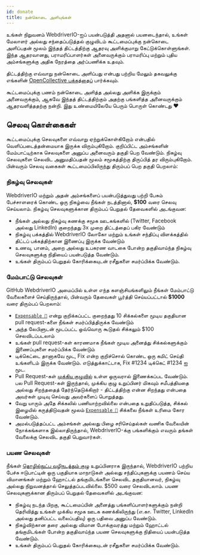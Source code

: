 ```yaml
---
id: donate
title: நன்கொடை அளியுங்கள்
---
```


உங்கள் நிறுவனம் WebdriverIO-ஐப் பயன்படுத்தி அதனால் பயனடைந்தால், உங்கள் மேலாளர் அல்லது சந்தைப்படுத்தல் குழுவிடம் கூட்டமைப்புக்கு நன்கொடை அளிப்பதன் மூலம் இந்தத் திட்டத்திற்கு ஆதரவு அளிக்குமாறு கேட்டுக்கொள்ளுங்கள். இந்த ஆதரவானது, பராமரிப்பாளர்கள் அனைவருக்கும் பராமரிப்பு மற்றும் புதிய அம்சங்களுக்கு அதிக நேரத்தை அர்ப்பணிக்க உதவும்.

திட்டத்திற்கு எவ்வாறு நன்கொடை அளிப்பது என்பது பற்றிய மேலும் தகவலுக்கு எங்களின் [OpenCollective பக்கத்தைப்](https://opencollective.com/webdriverio) பார்க்கவும்.

கூட்டமைப்புக்கு பணம் நன்கொடை அளித்த அல்லது அளிக்க இருக்கும் அனைவருக்கும், ஆகவே இந்தத் திட்டத்திற்கும் அதற்கு பங்களித்த அனைவருக்கும் ஆதரவளித்ததற்கு நன்றி. இது உண்மையிலேயே பெரும் பொருள் கொண்டது ❤️

## செலவு கொள்கைகள்

கூட்டமைப்புக்கு செலவுகளை எவ்வாறு ஏற்றுக்கொள்கிறோம் என்பதில் வெளிப்படைத்தன்மையாக இருக்க விரும்புகிறோம். குறிப்பிட்ட அம்சங்களின் மேம்பாட்டிற்காக செலவுகளை அனுப்ப அனைவரும் தகுதி பெற வேண்டும். நிகழ்வு செலவுகளை செலவிட அனுமதிப்பதன் மூலம் சமூகத்திற்கு திருப்பித் தர விரும்புகிறோம். பின்வரும் செலவு வகைகள் கூட்டமைப்பிலிருந்து திரும்பப் பெற தகுதி பெறலாம்:

### நிகழ்வு செலவுகள்

WebdriverIO மற்றும் அதன் அம்சங்களைப் பயன்படுத்துவது பற்றி பேசும் பேச்சாளரைக் கொண்ட ஒரு நிகழ்வை நீங்கள் நடத்தினால், __$100__ வரை செலவு செய்யலாம். நிகழ்வு செலவுகளுக்கான திரும்பப் பெறுதல் தேவைகளில் அடங்குவன:

- நீங்கள் அல்லது நிகழ்வு கணக்கு சமூக ஊடகங்களில் (Twitter, Facebook அல்லது LinkedIn) குறைந்தது 3x முறை திட்டத்தைப் பகிர வேண்டும்
- நிகழ்வு பக்கத்தில் WebdriverIO லோகோ மற்றும் உங்கள் சந்திப்பு விளக்கத்தில் திட்டப் பக்கத்திற்கான இணைப்பு இருக்க வேண்டும்
- உணவு, பானம், அறை அல்லது உபகரண வாடகை போன்ற தகுதிவாய்ந்த நிகழ்வு செலவுகளுக்கு நிதியைப் பயன்படுத்த வேண்டும்.
- உங்கள் திரும்பப் பெறுதல் கோரிக்கையுடன் ரசீதுகளை சமர்ப்பிக்க வேண்டும்.

### மேம்பாட்டு செலவுகள்

GitHub WebdriverIO அமைப்பில் உள்ள எந்த களஞ்சியங்களிலும் நீங்கள் மேம்பாட்டு வேலைகளைச் செய்திருந்தால், பின்வரும் தேவைகள் பூர்த்தி செய்யப்பட்டால் __$1000__ வரை திரும்பப் பெறலாம்:

- [`Expensable 💸`](https://github.com/webdriverio/webdriverio/labels/Expensable%20%F0%9F%92%B8) என்று குறிக்கப்பட்ட குறைந்தது 10 சிக்கல்களை மூடிய தகுதியான pull request-களை நீங்கள் சமர்ப்பித்திருக்க வேண்டும்
- அந்த லேபிளுடன் மூடப்பட்ட ஒவ்வொரு கூடுதல் சிக்கலும் $100 செலவிடப்படலாம்
- உங்கள் pull request-கள் காரணமாக நீங்கள் மூடிய அனைத்து சிக்கல்களுக்கும் இணைப்புகளை சமர்ப்பிக்க வேண்டும்
- டிக்கெட்டை தானாகவே மூட, Fix என்ற குறிச்சொல் கொண்ட ஒரு கமிட் செய்தி உங்களிடம் இருக்க வேண்டும். எடுத்துக்காட்டாக, Fix #1234 டிக்கெட் #1234 ஐ மூட.
- Pull Request-கள் [முக்கிய குழுவில்](https://github.com/webdriverio/webdriverio/blob/main/AUTHORS.md#tsc-technical-steering-committee) உள்ள ஒருவரால் இணைக்கப்பட வேண்டும். பல Pull Request-கள் இருந்தால், முக்கிய குழு உறுப்பினர் மிகவும் சமீபத்தியதை அல்லது சிறந்ததைத் தேர்ந்தெடுக்கிறார் - திட்டத்திற்கு என்ன சிறந்தது என்பதை அவர்கள் முடிவு செய்வது அவர்களைப் பொறுத்தது.
- வேறு யாரும் அதே சிக்கலில் பணியாற்றவில்லை என்பதை உறுதிப்படுத்த, சிக்கல் இழையில் கருத்திடுவதன் மூலம் [`Expensable 💸`](https://github.com/webdriverio/webdriverio/labels/Expensable%20%F0%9F%92%B8) சிக்கலை நீங்கள் உரிமை கோர வேண்டும்.
- அமல்படுத்தப்பட்ட அம்சங்கள் அல்லது பிழை சரிசெய்தல்கள் வணிக வேலையின் நோக்கங்களாக இல்லாதிருந்தால், WebdriverIO-க்கு பங்களிக்கும் எவரும் தங்கள் வேலைக்கு செலவிட தகுதி பெறுவார்கள்.

### பயண செலவுகள்

நீங்கள் [தொழில்நுட்ப வழிநடத்தும் குழு](https://github.com/webdriverio/webdriverio/blob/main/AUTHORS.md#tsc-technical-steering-committee) உறுப்பினராக இருந்தால், WebdriverIO பற்றிய பேச்சு ஈடுபாட்டின் ஒரு பகுதியாக மாநாடுகள் அல்லது சந்திப்புகளுக்கு பயணம் செய்ய விமானங்கள் மற்றும் ஹோட்டல் தங்குமிடங்களை செலவிட தகுதியானவர், நிகழ்வு அல்லது நிறுவனத்தால் செலுத்தப்படவில்லை. $500 வரை செலவிடலாம். பயண செலவுகளுக்கான திரும்பப் பெறுதல் தேவைகளில் அடங்குவன:

- நிகழ்வு நடந்த பிறகு, கூட்டமைப்பின் அனைத்து பங்களிப்பாளர்களுக்கும் நன்றி தெரிவித்து உங்கள் முக்கிய சமூக ஊடக கணக்கிலிருந்து (எ.கா. Twitter, LinkedIn அல்லது தனிப்பட்ட வலைப்பதிவு) ஒரு பதிவை அனுப்ப வேண்டும்.
- நிகழ்விற்கான தரை அல்லது விமான போக்குவரத்து மற்றும் ஹோட்டல் தங்குமிடங்கள் போன்ற தகுதிவாய்ந்த பயண செலவுகளுக்கு நிதியைப் பயன்படுத்த வேண்டும்.
- உங்கள் திரும்பப் பெறுதல் கோரிக்கையுடன் ரசீதுகளை சமர்ப்பிக்க வேண்டும்.